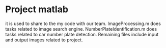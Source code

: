 # Project matlab
it is used to share to the my code with our team.
ImageProcessing.m does tasks related to image search  engine.
NumberPlateIdentification.m does tasks related to car number plate detection.
Remaining files include input and output images related to project.

